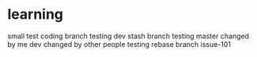# learning
small test coding
branch testing dev stash
branch testing master
changed by me
dev changed by other people
testing rebase
branch issue-101

